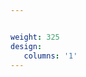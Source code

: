 ```yaml
---


weight: 325
design:
   columns: '1'
---
```

<style type="text/css"> 
 pre {
  overflow-y: auto;
  max-height: 200px;
}
.btn-toolbar {
    
    justify-content: center;
}
.filter_button{
  width:140px;
  
  
  }
</style>
<body>
<script type='text/javascript' id='clustrmaps' src='//cdn.clustrmaps.com/map_v2.js?cl=ffffff&w=400&t=m&d=NYcYaNXAzcLVwspiPWtrn9MSUaGslDIuN8grHSJbAH4&cmo=ff9d53&cmn=68cc3a'></script>
 <body>
